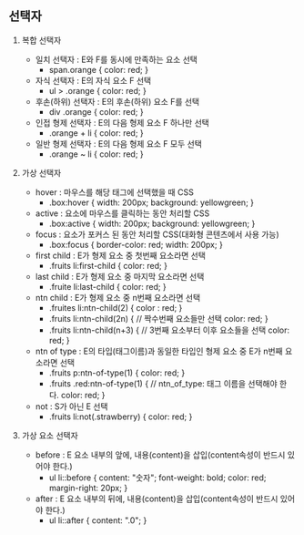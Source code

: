 ## 선택자

1. 복합 선택자
    - 일치 선택자 : E와 F를 동시에 만족하는 요소 선택
        - span.orange {
            color: red;
        }
    - 자식 선택자 : E의 자식 요소 F 선택
        - ul > .orange {
            color: red;
        }
    - 후손(하위) 선택자 : E의 후손(하위) 요소 F를 선택
        - div .orange {
            color: red;
        }
    - 인접 형제 선택자 : E의 다음 형제 요소 F 하나만 선택
        - .orange + li {
            color: red;
        }
    - 일반 형제 선택자 : E의 다음 형제 요소 F 모두 선택
        - .orange ~ li {
            color: red;
        }

2. 가상 선택자
    - hover : 마우스를 해당 태그에 선택했을 때 CSS
        - .box:hover {
            width: 200px;
            background: yellowgreen;
        }
    - active : 요소에 마우스를 클릭하는 동안 처리할 CSS
        - .box:active {
            width: 200px;
            background: yellowgreen;
        }
    - focus : 요소가 포커스 된 동안 처리할 CSS(대화형 콘텐츠에서 사용 가능)
        - .box:focus {
            border-color: red;
            width: 200px;
        }
    - first child : E가 형제 요소 중 첫번째 요소라면 선택
        - .fruits li:first-child {
            color: red;
        }
    - last child : E가 형제 요소 중 마지막 요소라면 선택
        - .fruite li:last-child {
            color: red;
        }
    - ntn child : E가 형제 요소 중 n번째 요소라면 선택
        - .fruites li:ntn-child(2) {
            color : red;
        }
        - .fruits li:ntn-child(2n) { // 짝수번째 요소들만 선택
            color: red;
        }
        - .fruits li:ntn-child(n+3) { // 3번째 요소부터 이후 요소들을 선택
            color: red;
        }
    - ntn of type : E의 타입(태그이름)과 동일한 타입인 형제 요소 중 E가 n번째 요소라면 선택
        - .fruits p:ntn-of-type(1) {
            color: red;
        }
        - .fruits .red:ntn-of-type(1) { // ntn_of_type: 태그 이름을 선택해야 한다.
            color: red;
        }
    - not : S가 아닌 E 선택
        - .fruits li:not(.strawberry) {
            color: red;
        }

3. 가상 요소 선택자
    - before : E 요소 내부의 앞에, 내용(content)을 삽입(content속성이 반드시 있어야 한다.)
        - ul li::before {
            content: "숫자";
            font-weight: bold;
            color: red;
            margin-right: 20px;
        }
    - after : E 요소 내부의 뒤에, 내용(content)을 삽입(content속성이 반드시 있어야 한다.)
        - ul li::after {
            content: ".0";
        }